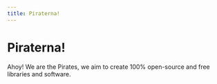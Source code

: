 ```yaml
---
title: Piraterna!
---
```


# Piraterna!

Ahoy! We are the Pirates, we aim to create 100% open-source and free libraries and software.
